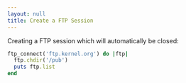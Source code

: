 ```yaml
---
layout: null
title: Create a FTP Session
---
```


Creating a FTP session which will automatically be closed:

```ruby
ftp_connect('ftp.kernel.org') do |ftp|
  ftp.chdir('/pub')
  puts ftp.list
end
```
